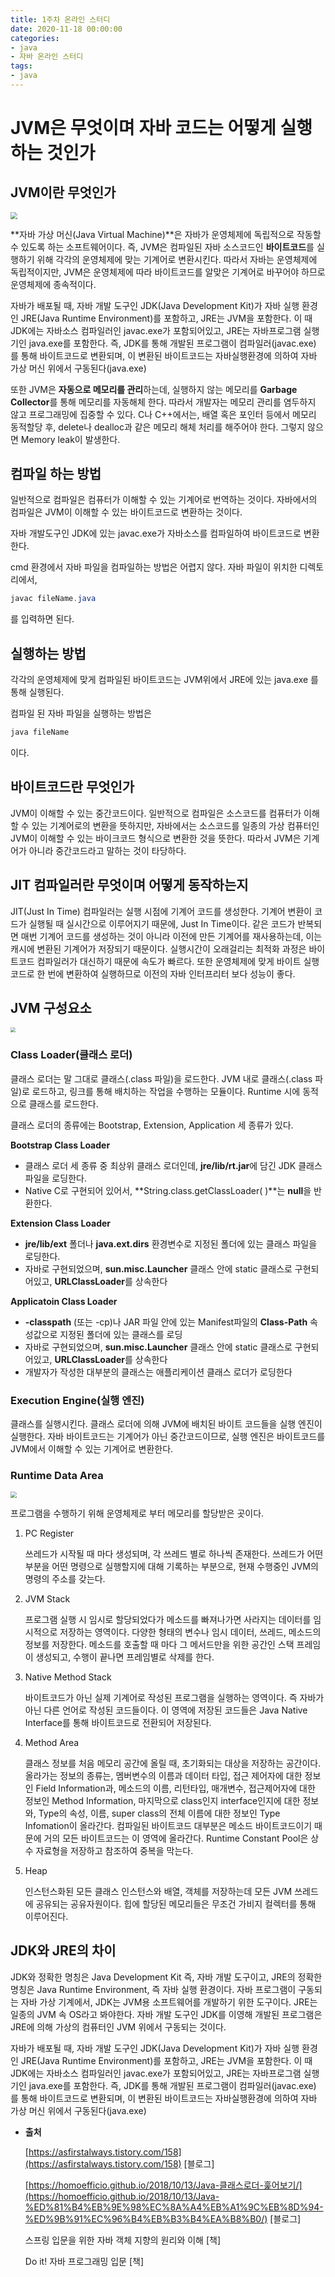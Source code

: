 ```yaml
---
title: 1주차 온라인 스터디
date: 2020-11-18 00:00:00
categories:
- java
- 자바 온라인 스터디
tags:
- java
---
```




# JVM은 무엇이며 자바 코드는 어떻게 실행하는 것인가

## JVM이란 무엇인가

<img src="https://img1.daumcdn.net/thumb/R1280x0/?scode=mtistory2&fname=https%3A%2F%2Fblog.kakaocdn.net%2Fdn%2FcB4xQv%2FbtqNEeXuTzl%2F1d3ZEjCkh2A0VQjPL7NgB1%2Fimg.png" style="zoom:67%;" />

**자바 가상 머신(Java Virtual Machine)**은 자바가 운영체제에 독립적으로 작동할 수 있도록 하는 소프트웨어이다. 즉, JVM은 컴파일된 자바 소스코드인 **바이트코드**를 실행하기 위해 각각의 운영체제에 맞는 기계어로 변환시킨다. 따라서 자바는 운영체제에 독립적이지만, JVM은 운영체제에 따라 바이트코드를 알맞은 기계어로 바꾸어야 하므로 운영체제에 종속적이다.

자바가 배포될 때, 자바 개발 도구인 JDK(Java Development Kit)가 자바 실행 환경인 JRE(Java Runtime Environment)를 포함하고, JRE는 JVM을 포함한다. 이 때 JDK에는 자바소스 컴파일러인 javac.exe가 포함되어있고, JRE는 자바프로그램 실행기인 java.exe를 포함한다. 즉, JDK를 통해 개발된 프로그램이 컴파일러(javac.exe) 를 통해 바이트코드로 변환되며, 이 변환된 바이트코드는 자바실행환경에 의하여 자바 가상 머신 위에서 구동된다(java.exe)

또한 JVM은 **자동으로 메모리를 관리**하는데, 실행하지 않는 메모리를 **Garbage Collector**를 통해 메모리를 자동해체 한다. 따라서 개발자는 메모리 관리를 염두하지 않고 프로그래밍에 집중할 수 있다. C나 C++에서는, 배열 혹은 포인터 등에서 메모리 동적할당 후, delete나 dealloc과 같은 메모리 해체 처리를 해주어야 한다. 그렇지 않으면 Memory leak이 발생한다.

## 컴파일 하는 방법

일반적으로 컴파일은 컴퓨터가 이해할 수 있는 기계어로 번역하는 것이다. 자바에서의 컴파일은 JVM이 이해할 수 있는 바이트코드로 변환하는 것이다.

자바 개발도구인 JDK에 있는 javac.exe가 자바소스를 컴파일하여 바이트코드로 변환한다.

cmd 환경에서 자바 파일을 컴파일하는 방법은 어렵지 않다. 자바 파일이 위치한 디렉토리에서, 

```java
javac fileName.java
```

를 입력하면 된다.

## 실행하는 방법

각각의 운영체제에 맞게 컴파일된 바이트코드는 JVM위에서 JRE에 있는 java.exe 를 통해 실행된다.

컴파일 된 자바 파일을 실행하는 방법은

```java
java fileName
```

이다.

## 바이트코드란 무엇인가

JVM이 이해할 수 있는 중간코드이다. 일반적으로 컴파일은 소스코드를 컴퓨터가 이해할 수 있는 기계어로의 변환을 뜻하지만, 자바에서는 소스코드를 일종의 가상 컴퓨터인 JVM이 이해할 수 있는 바이크코드 형식으로 변환한 것을 뜻한다. 따라서 JVM은 기계어가 아니라 중간코드라고 말하는 것이 타당하다.

## JIT 컴파일러란 무엇이며 어떻게 동작하는지

JIT(Just In Time) 컴파일러는 실행 시점에 기계어 코드를 생성한다. 기계어 변환이 코드가 실행될 때 실시간으로 이루어지기 때문에, Just In Time이다. 같은 코드가 반복되면 매번 기계어 코드를 생성하는 것이 아니라 이전에 만든 기계어를 재사용하는데, 이는 캐시에 변환된 기계어가 저장되기 때문이다. 실행시간이 오래걸리는 최적화 과정은 바이트코드 컴파일러가 대신하기 때문에 속도가 빠르다. 또한 운영체제에 맞게 바이트 실행코드로 한 번에 변환하여 실행하므로 이전의 자바 인터프리터 보다 성능이 좋다.

## JVM 구성요소

<img src="https://img1.daumcdn.net/thumb/R1280x0/?scode=mtistory2&fname=https%3A%2F%2Fblog.kakaocdn.net%2Fdn%2FcSQwM8%2FbtqNJxptNUP%2FXy1vRu7LaEHt66pqagaKF1%2Fimg.png" style="zoom:50%;" />

### **Class Loader(클래스 로더)**

클래스 로더는 말 그대로 클래스(.class 파일)을 로드한다. JVM 내로 클래스(.class 파일)로 로드하고, 링크를 통해 배치하는 작업을 수행하는 모듈이다. Runtime 시에 동적으로 클래스를 로드한다. 

클래스 로더의 종류에는 Bootstrap, Extension, Application 세 종류가 있다. 

**Bootstrap Class Loader**

- 클래스 로더 세 종류 중 최상위 클래스 로더인데, **jre/lib/rt.jar**에 담긴 JDK 클래스 파일을 로딩한다.
- Native C로 구현되어 있어서, **String.class.getClassLoader( )**는 **null**을 반환한다.

**Extension Class Loader**

- **jre/lib/ext** 폴더나 **java.ext.dirs** 환경변수로 지정된 폴더에 있는 클래스 파일을 로딩한다.
- 자바로 구현되었으며, **sun.misc.Launcher** 클래스 안에 static 클래스로 구현되어있고, **URLClassLoader**를 상속한다

**Applicatoin Class Loader**

- **-classpath** (또는 -cp)나 JAR 파일 안에 있는 Manifest파일의 **Class-Path** 속성값으로 지정된 폴더에 있는 클래스를 로딩
- 자바로 구현되었으며, **sun.misc.Launcher** 클래스 안에 static 클래스로 구현되어있고, **URLClassLoader**를 상속한다
- 개발자가 작성한 대부분의 클래스는 애플리케이션 클래스 로더가 로딩한다

### Execution Engine(실행 엔진)

클래스를 실행시킨다. 클래스 로더에 의해 JVM에 배치된 바이트 코드들을 실행 엔진이 실행한다. 자바 바이트코드는 기계어가 아닌 중간코드이므로, 실행 엔진은 바이트코드를 JVM에서 이해할 수 있는 기계어로 변환한다.

### Runtime Data Area

<img src="https://t1.daumcdn.net/cfile/tistory/992EE9465D08E9B903" style="zoom:60%;" />

프로그램을 수행하기 위해 운영체제로 부터 메모리를 할당받은 곳이다.

1. PC Register

    쓰레드가 시작될 때 마다 생성되며, 각 쓰레드 별로 하나씩 존재한다. 쓰레드가 어떤 부분을 어떤 명령으로 실행할지에 대해 기록하는 부분으로, 현재 수행중인 JVM의 명령의 주소를 갖는다.

2. JVM Stack

    프로그램 실행 시 임시로 할당되었다가 메소드를 빠져나가면 사라지는 데이터를 임시적으로 저장하는 영역이다. 다양한 형태의 변수나 임시 데이터, 쓰레드, 메소드의 정보를 저장한다. 메소드를 호출할 때 마다 그 메서드만을 위한 공간인 스택 프레임이 생성되고, 수행이 끝나면 프레임별로 삭제를 한다. 

3. Native Method Stack

    바이트코드가 아닌 실제 기계어로 작성된 프로그램을 실행하는 영역이다. 즉 자바가 아닌 다른 언어로 작성된 코드들이다. 이 영역에 저장된 코드들은 Java Native Interface를 통해 바이트코드로 전환되어 저장된다. 

4. Method Area

    클래스 정보를 처음 메모리 공간에 올릴 때, 초기화되는 대상을 저장하는 공간이다. 올라가는 정보의 종류는, 멤버변수의 이름과 데이터 타입, 접근 제어자에 대한 정보인 Field Information과, 메소드의 이름, 리턴타입, 매개변수, 접근제어자에 대한 정보인 Method Information, 마지막으로 class인지 interface인지에 대한 정보와, Type의 속성, 이름, super class의 전체 이름에 대한 정보인 Type Infomation이 올라간다. 컴파일된 바이트코드 대부분은 메소드 바이트코드이기 때문에 거의 모든 바이트코드는 이 영역에 올라간다. Runtime Constant Pool은 상수 자료형을 저장하고 참조하여 중복을 막는다.

5. Heap

    인스턴스화된 모든 클래스 인스턴스와 배열, 객체를 저장하는데 모든 JVM 쓰레드에 공유되는 공유자원이다. 힙에 할당된 메모리들은 무조건 가비지 컬렉터를 통해 이루어진다.

## JDK와 JRE의 차이

JDK와 정확한 명칭은 Java Development Kit 즉, 자바 개발 도구이고, JRE의 정확한 명칭은 Java Runtime Environment, 즉 자바 실행 환경이다. 자바 프로그램이 구동되는 자바 가상 기계에서, JDK는 JVM용 소프트웨어를 개발하기 위한 도구이다. JRE는 일종의 JVM 속 OS라고 봐야한다. 자바 개발 도구인 JDK를 이영해 개발된 프로그램은 JRE에 의해 가상의 컴퓨터인 JVM 위에서 구동되는 것이다. 

자바가 배포될 때, 자바 개발 도구인 JDK(Java Development Kit)가 자바 실행 환경인 JRE(Java Runtime Environment)를 포함하고, JRE는 JVM을 포함한다. 이 때 JDK에는 자바소스 컴파일러인 javac.exe가 포함되어있고, JRE는 자바프로그램 실행기인 java.exe를 포함한다. 즉, JDK를 통해 개발된 프로그램이 컴파일러(javac.exe) 를 통해 바이트코드로 변환되며, 이 변환된 바이트코드는 자바실행환경에 의하여 자바 가상 머신 위에서 구동된다(java.exe)



- **출처**

    [https://asfirstalways.tistory.com/158](https://asfirstalways.tistory.com/158) [블로그]

    [https://homoefficio.github.io/2018/10/13/Java-클래스로더-훑어보기/](https://homoefficio.github.io/2018/10/13/Java-%ED%81%B4%EB%9E%98%EC%8A%A4%EB%A1%9C%EB%8D%94-%ED%9B%91%EC%96%B4%EB%B3%B4%EA%B8%B0/) [블로그]

    스프링 입문을 위한 자바 객체 지향의 원리와 이해 [책]

    Do it! 자바 프로그래밍 입문 [책]